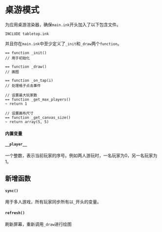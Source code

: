 # 桌游模式

为应用桌游渲染器，确保`main.ink`开头加入了以下包含文件。

```
INCLUDE tabletop.ink
```

并且你在`main.ink`中至少定义了`_init`和`_draw`两个`function`。

```
== function _init()
// 用于初始化

== function _draw()
// 画图

== function _on_tap(i)
// 处理格子点击事件

// 设置最大玩家数
== function _get_max_players()
~ return 1

// 设置画布尺寸
== function _get_canvas_size()
~ return array(5, 5)
```

#### 内置变量

#### `__player__`

一个整数，表示当前玩家的序号。例如两人游玩时，一名玩家为0，另一名玩家为1。

## 新增函数

#### `sync()`

用于多人游戏，所有玩家同步所有以`_`开头的变量。

#### `refresh()`

刷新屏幕，重新调用`_draw`进行绘图
